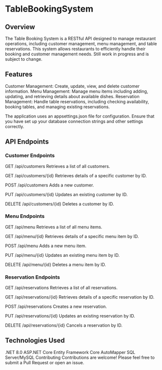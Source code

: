 # TableBookingSystem
## Overview
The Table Booking System is a RESTful API designed to manage restaurant operations, including customer management, menu management, and table reservations. This system allows restaurants to efficiently handle their booking and customer management needs. Still work in progress and is subject to change.

## Features
Customer Management: Create, update, view, and delete customer information.
Menu Management: Manage menu items including adding, updating, and retrieving details about available dishes.
Reservation Management: Handle table reservations, including checking availability, booking tables, and managing existing reservations.

The application uses an appsettings.json file for configuration. Ensure that you have set up your database connection strings and other settings correctly.

## API Endpoints
### Customer Endpoints
GET /api/customers
Retrieves a list of all customers.

GET /api/customers/{id}
Retrieves details of a specific customer by ID.

POST /api/customers
Adds a new customer.

PUT /api/customers/{id}
Updates an existing customer by ID.

DELETE /api/customers/{id}
Deletes a customer by ID.

### Menu Endpoints
GET /api/menu
Retrieves a list of all menu items.

GET /api/menu/{id}
Retrieves details of a specific menu item by ID.

POST /api/menu
Adds a new menu item.

PUT /api/menu/{id}
Updates an existing menu item by ID.

DELETE /api/menu/{id}
Deletes a menu item by ID.

### Reservation Endpoints
GET /api/reservations
Retrieves a list of all reservations.

GET /api/reservations/{id}
Retrieves details of a specific reservation by ID.

POST /api/reservations
Creates a new reservation.

PUT /api/reservations/{id}
Updates an existing reservation by ID.

DELETE /api/reservations/{id}
Cancels a reservation by ID.

## Technologies Used
.NET 8.0
ASP.NET Core
Entity Framework Core
AutoMapper
SQL Server/MySQL
Contributing
Contributions are welcome! Please feel free to submit a Pull Request or open an issue.

